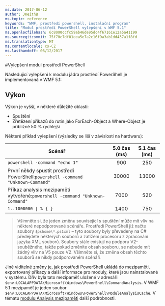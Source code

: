 ```yaml
---
ms.date: 2017-06-12
author: JKeithB
ms.topic: reference
keywords: "WMF, prostředí powershell, instalační program"
title: "Modul prostředí PowerShell vylepšení v WMF 5.1"
ms.openlocfilehash: 6c8000ccfc59ab46de95dc4f67161e12a5a41199
ms.sourcegitcommit: 75f70c7df01eea5e7a2c16f9a3ab1dd437a1f8fd
ms.translationtype: MT
ms.contentlocale: cs-CZ
ms.lasthandoff: 06/12/2017
---
```

#<a name="powershell-engine-improvements"></a>Vylepšení modul prostředí PowerShell

Následující vylepšení k modulu jádra prostředí PowerShell je implementovaná v WMF 5.1:


## <a name="performance"></a>Výkon ##

Výkon je vyšší, v některé důležité oblasti:

- Spuštění
- Zřetězení příkazů do rutin jako ForEach-Object a Where-Object je přibližně 50 % rychlejší 

Některé příklad vylepšení (výsledky se liší v závislosti na hardwaru): 

| Scénář | 5.0 čas (ms) | 5.1 čas (ms) |
| -------- | :---------------: | :---------------: |
| `powershell -command "echo 1"` | 900 | 250 |
| První někdy spustit prostředí PowerShell:`powershell -command "Unknown-Command"` | 30000 | 13000 |
| Příkaz analysis mezipaměti vytvořené:`powershell -command "Unknown-Command"` | 7000 | 520 |
| <code>1..1000000 &#124; % { }</code> | 1400 | 750 |
  
> Všimněte si, že jeden změnu související s spuštění může mít vliv na některé nepodporované scénáře. 
> Prostředí PowerShell již načte soubory `$pshome\*.ps1xml` – tyto soubory byly převedeny na C# předejdete některých souborů a zatížení procesoru z zpracování jazyka XML souborů. 
Soubory stále existují na podporu V2-souběžného, takže pokud změníte obsah souboru, se nebude mít žádný vliv na V5 pouze V2. 
Všimněte si, že změna obsah těchto souborů se nikdy podporovaném scénáři.

Jiné viditelné změny je, jak prostředí PowerShell ukládá do mezipaměti, exportovaný příkazy a další informace pro moduly, které jsou nainstalované v systému. Dřív byla tato mezipaměť uložené v adresáři `$env:LOCALAPPDATA\Microsoft\Windows\PowerShell\CommandAnalysis`. V WMF 5.1 mezipaměť je jeden soubor `$env:LOCALAPPDATA\Microsoft\Windows\PowerShell\ModuleAnalysisCache`.
V tématu [modulu Analysis mezipaměti](scenarios-features.md#module-analysis-cache) další podrobnosti.

